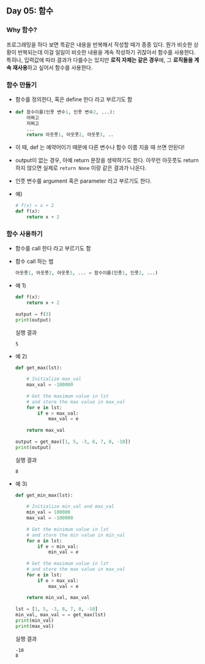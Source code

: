 ## Day 05: 함수



### Why 함수?

프로그래밍을 하다 보면 똑같은 내용을 반복해서 작성할 때가 종종 있다. 뭔가 비슷한 상황이 반복되는데 이걸 일일이 비슷한 내용을 계속 작성하기 귀찮아서 함수를 사용한다. 특히나, 입력값에 따라 결과가 다를수는 있지만 **로직 자체는 같은 경우**에, 그 **로직들을 계속 재사용**하고 싶어서 함수를 사용한다.



### 함수 만들기

- 함수를 정의한다, 혹은 define 한다 라고 부르기도 함

- ```python
  def 함수이름(인풋 변수1, 인풋 변수2, ...):
      어쩌고
      저쩌고
      ...
      return 아웃풋1, 아웃풋2, 아웃풋3, ..
  ```

- 이 때, def 는 예약어이기 때문에 다른 변수나 함수 이름 지을 때 쓰면 안된다!

- output이 없는 경우, 아예 return 문장을 생략하기도 한다. 아무런 아웃풋도 return 하지 않으면 실제로 `return None` 이랑 같은 결과가 나온다.

- 인풋 변수를 argument 혹은 parameter 라고 부르기도 한다.

- 예)

  ```python
  # f(x) = x + 2
  def f(x):
      return x + 2
  ```



### 함수 사용하기

- 함수를 call 한다 라고 부르기도 함

- 함수 call 하는 법

  ```python
  아웃풋1, 아웃풋2, 아웃풋3, ... = 함수이름(인풋1, 인풋2, ...)
  ```

- 예 1)

  ```python
  def f(x):
      return x + 2
    
  output = f(3)
  print(output)
  ```

  실행 결과

  ```
  5
  ```

- 예 2)

  ```python
  def get_max(lst):
    
      # Initialize max_val
      max_val = -100000
      
      # Get the maximum value in lst
      # and store the max value in max_val
      for e in lst:
          if e > max_val:
              max_val = e
              
      return max_val
    
  output = get_max([1, 5, -3, 8, 7, 0, -10])
  print(output)
  ```

  실행 결과

  ```
  8
  ```

- 예 3)

  ```python
  def get_min_max(lst):
    
      # Initialize min_val and max_val
      min_val = 100000
      max_val = -100000
      
      # Get the minimum value in lst
      # and store the min value in min_val
      for e in lst:
          if e < min_val:
              min_val = e
      
      # Get the maximum value in lst
      # and store the max value in max_val
      for e in lst:
          if e > max_val:
              max_val = e
              
      return min_val, max_val
    
  lst = [1, 5, -3, 8, 7, 0, -10]
  min_val, max_val = = get_max(lst)
  print(min_val)
  print(max_val)
  ```

  실행 결과

  ```
  -10
  8
  ```

